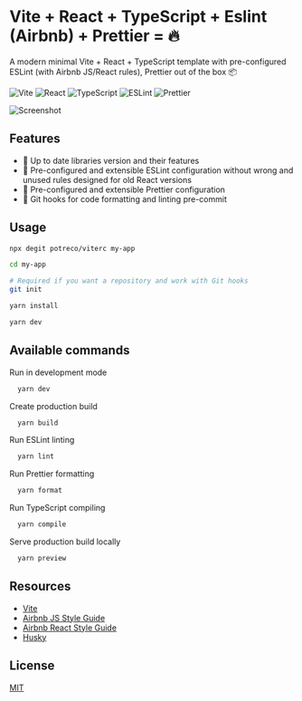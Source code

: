 # Vite + React + TypeScript + Eslint (Airbnb) + Prettier = 🔥

A modern minimal Vite + React + TypeScript template with pre-configured ESLint (with Airbnb JS/React rules), Prettier out of the box 📦

![Vite](https://img.shields.io/badge/Vite-B73BFE?style=for-the-badge&logo=vite&logoColor=FFD62E)
![React](https://img.shields.io/badge/React-20232A?style=for-the-badge&logo=react&logoColor=61DAFB)
![TypeScript](https://img.shields.io/badge/TypeScript-007ACC?style=for-the-badge&logo=typescript&logoColor=white)
![ESLint](https://img.shields.io/badge/eslint-3A33D1?style=for-the-badge&logo=eslint&logoColor=white)
![Prettier](https://img.shields.io/badge/prettier-1A2C34?style=for-the-badge&logo=prettier&logoColor=F7BA3E)

![Screenshot](https://i.imgur.com/nqqArrR.png)

## Features

- 🦾 Up to date libraries version and their features
- 🔎 Pre-configured and extensible ESLint configuration without wrong and unused rules designed for old React versions
- 💅 Pre-configured and extensible Prettier configuration
- 🔬 Git hooks for code formatting and linting pre-commit

## Usage

```bash
npx degit potreco/viterc my-app

cd my-app

# Required if you want a repository and work with Git hooks
git init

yarn install

yarn dev
```

## Available commands

Run in development mode

```bash
  yarn dev
```

Create production build

```bash
  yarn build
```

Run ESLint linting

```bash
  yarn lint
```

Run Prettier formatting

```bash
  yarn format
```

Run TypeScript compiling

```bash
  yarn compile
```

Serve production build locally

```bash
  yarn preview
```

## Resources

- [Vite](https://github.com/vitejs/vite)
- [Airbnb JS Style Guide](https://github.com/airbnb/javascript)
- [Airbnb React Style Guide](https://github.com/airbnb/javascript/tree/master/react)
- [Husky](https://github.com/typicode/husky)

## License

[MIT](https://choosealicense.com/licenses/mit/)
